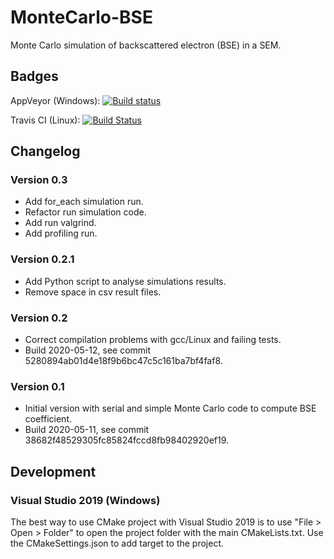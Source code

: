 # MonteCarlo-BSE
Monte Carlo simulation of backscattered electron (BSE) in a SEM.

## Badges

AppVeyor (Windows): [![Build status](https://ci.appveyor.com/api/projects/status/95ald9y73323fgr7?svg=true)](https://ci.appveyor.com/project/drix00/montecarlo-bse)

Travis CI (Linux): [![Build Status](https://travis-ci.com/drix00/MonteCarlo-BSE.svg?branch=master)](https://travis-ci.com/drix00/MonteCarlo-BSE)

## Changelog

### Version 0.3

* Add for_each simulation run.
* Refactor run simulation code.
* Add run valgrind.
* Add profiling run.

### Version 0.2.1

* Add Python script to analyse simulations results.
* Remove space in csv result files.

### Version 0.2

* Correct compilation problems with gcc/Linux and failing tests.
* Build 2020-05-12, see commit 5280894ab01d4e18f9b6bc47c5c161ba7bf4faf8.

### Version 0.1

* Initial version with serial and simple Monte Carlo code to compute BSE coefficient.
* Build 2020-05-11, see commit 38682f48529305fc85824fccd8fb98402920ef19.

## Development

### Visual Studio 2019 (Windows)

The best way to use CMake project with Visual Studio 2019 is to use "File > Open > Folder" to open the project folder with the main CMakeLists.txt.
Use the CMakeSettings.json to add target to the project.
